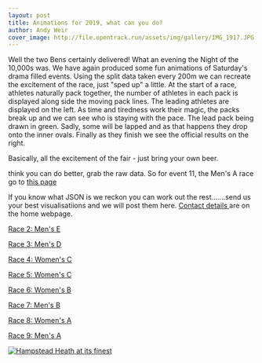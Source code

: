 ```yaml
---
layout: post
title: Animations for 2019, what can you do?
author: Andy Weir
cover_image: http://file.opentrack.run/assets/img/gallery/IMG_1917.JPG
---
```


Well the two Bens certainly delivered! What an evening the Night of the 10,000s was. We have again produced some fun animations of Saturday's drama filled events. Using the split data taken every 200m we can recreate the excitement of the race, just "sped up" a little. At the start of a race, athletes naturally pack together, the number of athletes in each pack is displayed along side the moving pack lines. The leading athletes are displayed on the left. As time and tiredness work their magic, the packs break up and we can see who is staying with the pace. The lead pack being drawn in green. Sadly, some will be lapped and as that happens they drop onto the inner ovals. Finally as they finish we see the official results on the right.

Basically, all the excitement of the fair - just bring your own beer.

think you can do better, grab the raw data. So for event 11, the Men's A race go to 
<a href="https://data.opentrack.run/x/2019/GBR/not/event/11/1/1/json/"> this page</a>

If you know what JSON is we reckon you can work out the rest.......send us your best visualisatiions and we will post them here.
<a href="https://opentrack.run/"> Contact details </a> are on the home webpage.


<a href="/assets/img/animation/2019/2019Event_3.mp4">Race 2: Men's E</a>

<a href="/assets/img/animation/2019/2019Event_4.mp4">Race 3: Men's D</a>

<a href="/assets/img/animation/2019/2019Event_5.mp4">Race 4: Women's C</a>

<a href="/assets/img/animation/2019/2019Event_6.mp4">Race 5: Women's C</a>

<a href="/assets/img/animation/2019/2019Event_8.mp4">Race 6: Women's B</a>

<a href="/assets/img/animation/2019/2019Event_9.mp4">Race 7: Men's B</a>

<a href="/assets/img/animation/2019/2019Event_10.mp4">Race 8: Women's A</a>

<a href="/assets/img/animation/2019/2019Event_11.mp4">Race 9: Men's A</a>

[![Hampstead Heath at its finest](http://file.opentrack.run/assets/img/gallery/IMG_1917.JPG)](http://file.opentrack.run/assets/img/gallery/IMG_1917.JPG)
